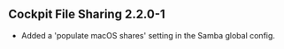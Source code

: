 ## Cockpit File Sharing 2.2.0-1

* Added a 'populate macOS shares' setting in the Samba global config.